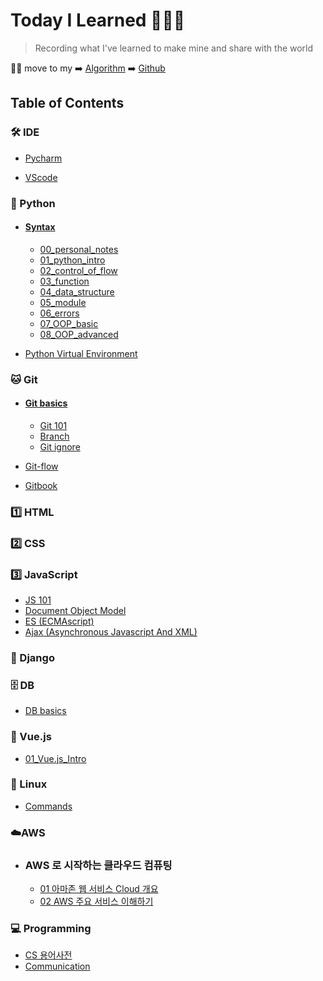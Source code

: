 # Today I Learned 👨🏻‍💻

> Recording what I've learned to make mine and share with the world

🙋‍♂️ move to my ➡️ [Algorithm](https://pyohamen.gitbook.io/algorithm/) ➡️ [Github](https://github.com/pyohamen) 

## Table of Contents

### 🛠 IDE

- [Pycharm](/IDE/Pycharm.md)

- [VScode](/IDE/VScode.md)

### 🐍 Python

- #### [Syntax]()

  - [00_personal_notes](/Python/Syntax/00_personal_notes.md)
  - [01_python_intro](/Python/Syntax/01_python_intro.ipynb)
  - [02_control_of_flow](/Python/Syntax/02_control_of_flow.ipynb)
  - [03_function](/Python/Syntax/03_function.ipynb)
  - [04_data_structure](/Python/Syntax/04_data_structure.ipynb)
  - [05_module](/Python/Syntax/05_module.ipynb)
  - [06_errors](/Python/Syntax/06_errors.ipynb)
  - [07_OOP_basic](/Python/Syntax/07_OOP_basic.ipynb)
  - [08_OOP_advanced](/Python/Syntax/08_OOP_advanced.ipynb)

- [Python Virtual Environment](/Python/Python_Virtual_Environment.md)

### 🐱 Git

- #### [Git basics]()

  - [Git 101](/Git/Git_basics/Git_101.md)
  - [Branch](/Git/Git_basics/Branch.md)
  - [Git ignore](/Git/Git_basics/Git_ignore.md)

- [Git-flow](/Git/Git-flow.md)

- [Gitbook](/Git/Gitbook.md)

### 1️⃣ HTML

### 2️⃣ CSS

### 3️⃣ JavaScript

- [JS 101](/JavaScript/JS_101.md)
- [Document Object Model](/JavaScript/DOM.md)
- [ES (ECMAscript)](/JavaScript/ES.md)
- [Ajax (Asynchronous Javascript And XML)](/JavaScript/Ajax.md)

### 🔫 Django

### 🗄 DB

- [DB basics](/DB/DB_basics.md)

### 🎨 Vue.js

- [01_Vue.js_Intro](/Vue.js/01_Vue.js_Intro.md)

### 🐧 Linux

- [Commands](/Linux/Command.md)

### ☁️AWS

- ### AWS 로 시작하는 클라우드 컴퓨팅

  - [01 아마존 웹 서비스 Cloud 개요](/AWS/AWS로_시작하는_클라우드_컴퓨팅/01_아마존웹서비스_Cloud개요.md)
  - [02 AWS 주요 서비스 이해하기](/AWS/AWS로_시작하는_클라우드_컴퓨팅/02_AWS주요서비스이해하기.md)

### 💻 Programming

- [CS 용어사전](/Programming/CS_용어사전.md)
- [Communication](/Programming/Communication.md)

